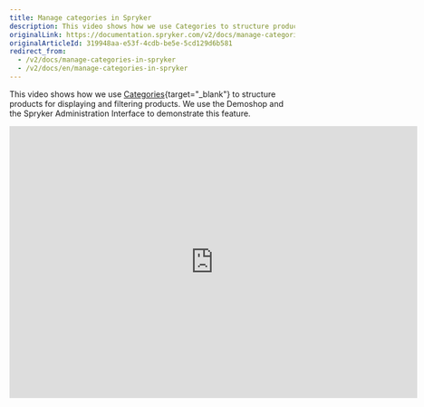 ```yaml
---
title: Manage categories in Spryker
description: This video shows how we use Categories to structure products for displaying and filtering products.
originalLink: https://documentation.spryker.com/v2/docs/manage-categories-in-spryker
originalArticleId: 319948aa-e53f-4cdb-be5e-5cd129d6b581
redirect_from:
  - /v2/docs/manage-categories-in-spryker
  - /v2/docs/en/manage-categories-in-spryker
---
```


This video shows how we use [Categories](/docs/scos/dev/features/201903.0/catalog-management/category-management/category-management.html){target="_blank"} to structure products for displaying and filtering products. We use the Demoshop and the Spryker Administration Interface to demonstrate this feature.

<iframe src="https://fast.wistia.net/embed/iframe/g3l3c7xt93" title="Category Management" allowtransparency="true" frameborder="0" scrolling="no" class="wistia_embed" name="wistia_embed" allowfullscreen="0" mozallowfullscreen="0" webkitallowfullscreen="0" oallowfullscreen="0" msallowfullscreen="0" width="720" height="480"></iframe>
